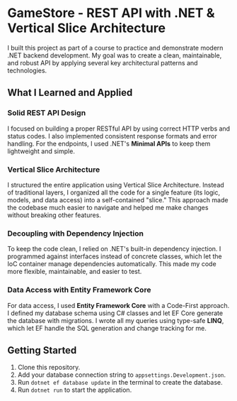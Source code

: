 # GameStore - REST API with .NET & Vertical Slice Architecture

I built this project as part of a course to practice and demonstrate modern .NET backend development. My goal was to create a clean, maintainable, and robust API by applying several key architectural patterns and technologies.

## What I Learned and Applied

### Solid REST API Design
I focused on building a proper RESTful API by using correct HTTP verbs and status codes. I also implemented consistent response formats and error handling. For the endpoints, I used .NET's **Minimal APIs** to keep them lightweight and simple.

### Vertical Slice Architecture
I structured the entire application using Vertical Slice Architecture. Instead of traditional layers, I organized all the code for a single feature (its logic, models, and data access) into a self-contained "slice." This approach made the codebase much easier to navigate and helped me make changes without breaking other features.

### Decoupling with Dependency Injection
To keep the code clean, I relied on .NET's built-in dependency injection. I programmed against interfaces instead of concrete classes, which let the IoC container manage dependencies automatically. This made my code more flexible, maintainable, and easier to test.

### Data Access with Entity Framework Core
For data access, I used **Entity Framework Core** with a Code-First approach. I defined my database schema using C# classes and let EF Core generate the database with migrations. I wrote all my queries using type-safe **LINQ**, which let EF handle the SQL generation and change tracking for me.

## Getting Started

1.  Clone this repository.
2.  Add your database connection string to `appsettings.Development.json`.
3.  Run `dotnet ef database update` in the terminal to create the database.
4.  Run `dotnet run` to start the application.

